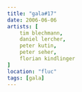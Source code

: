 ```yaml
---
title: "gala#17"
date: 2006-06-06
artists: [
    tim blechmann,
    daniel lercher,
    peter kutin,
    peter seher,
    florian kindlinger
]
location: "fluc"
tags: [gala]
---
```


